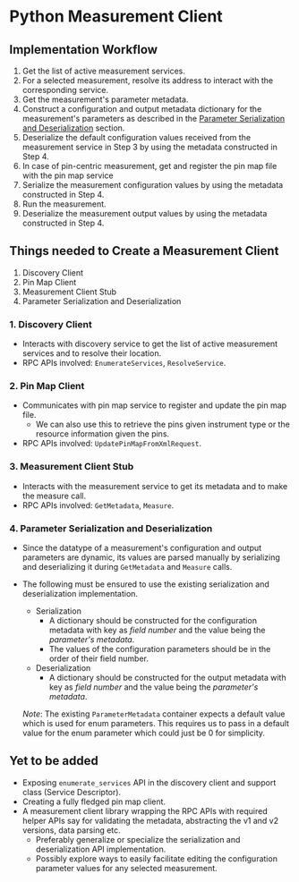 # Python Measurement Client

## Implementation Workflow

1. Get the list of active measurement services.
2. For a selected measurement, resolve its address to interact with the corresponding service.
3. Get the measurement's parameter metadata.
4. Construct a configuration and output metadata dictionary for the measurement's parameters as
   described in the [Parameter Serialization and Deserialization](#4-parameter-serialization-and-deserialization) section.
5. Deserialize the default configuration values received from the measurement service in Step 3 by
   using the metadata constructed in Step 4.
6. In case of pin-centric measurement, get and register the pin map file with the pin map service
7. Serialize the measurement configuration values by using the metadata constructed in Step 4.
8. Run the measurement.
9. Deserialize the measurement output values by using the metadata constructed in Step 4.

## Things needed to Create a Measurement Client

1. Discovery Client
2. Pin Map Client
3. Measurement Client Stub
4. Parameter Serialization and Deserialization

### 1. Discovery Client

- Interacts with discovery service to get the list of active measurement services and to
  resolve their location.
- RPC APIs involved: `EnumerateServices`, `ResolveService`.

### 2. Pin Map Client

- Communicates with pin map service to register and update the pin map file.
  - We can also use this to retrieve the pins given instrument type or the resource information
    given the pins.
- RPC APIs involved: `UpdatePinMapFromXmlRequest`.

### 3. Measurement Client Stub

- Interacts with the measurement service to get its metadata and to make the measure call.
- RPC APIs involved: `GetMetadata`, `Measure`.

### 4. Parameter Serialization and Deserialization

- Since the datatype of a measurement's configuration and output parameters are dynamic, its values
  are parsed manually by serializing and deserializing it during `GetMetadata` and `Measure` calls.
- The following must be ensured to use the existing serialization and deserialization
  implementation.
  - Serialization
    - A dictionary should be constructed for the configuration metadata with key as *field number*
     and the value being the *parameter's metadata*.
    - The values of the configuration parameters should be in the order of their field number.
  - Deserialization
    - A dictionary should be constructed for the output metadata with key as *field number* and the
      value being the *parameter's metadata*.  

  *Note*: The existing `ParameterMetadata` container expects a default value which is used for enum
  parameters. This requires us to pass in a default value for the enum parameter which could just be
  0 for simplicity.

## Yet to be added

- Exposing `enumerate_services` API in the discovery client and support class (Service Descriptor).
- Creating a fully fledged pin map client.
- A measurement client library wrapping the RPC APIs with required helper APIs say for validating
  the metadata, abstracting the v1 and v2 versions, data parsing etc.
  - Preferably generalize or specialize the serialization and deserialization API implementation.
  - Possibly explore ways to easily facilitate editing the configuration parameter values for any
    selected measurement.
